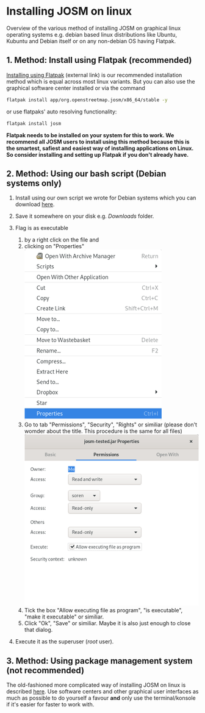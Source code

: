 # Installing JOSM on linux

Overview of the various method of installing JOSM on graphical linux operating systems e.g. debian based linux distributions like Ubuntu, Kubuntu and Debian itself or on any non-debian OS having Flatpak.

## 1. Method: Install using Flatpak (recommended)

[Installing using Flatpak](https://flathub.org/apps/details/org.openstreetmap.josm) (external link) is our recommended installation method which is equal across most linux variants. But you can also use the graphical software center installed or via the command

```bash
flatpak install app/org.openstreetmap.josm/x86_64/stable -y
```

or use flatpaks' auto resolving functionality:

```bash
flatpak install josm
```

**Flatpak needs to be installed on your system for this to work. We recommend all JOSM users to install using this method because this is the smartest, safiest and easiest way of installing applications on Linux. So consider installing and setting up Flatpak if you don't already have.**

## 2. Method: Using our bash script (Debian systems only)

1. Install using our own script we wrote for Debian systems which you can download [here](./installJOSM.sh).
2. Save it somewhere on your disk e.g. *Downloads* folder.
3. Flag is as executable
   1. by a right click on the file and
   2. clicking on "Properties"
        ![out](./contextmenu-properties/out.png)
   3. Go to tab "Permissions", "Security", "Rights" or similiar (please don't womder about the title. This procedure is the same for all files)
        ![](./properties-permissions/out.png)
   4. Tick the box "Allow executing file as program", "is executable", "make it executable" or similiar.
   5. Click "Ok", "Save" or similiar. Maybe it is also just enough to close that dialog.

4. Execute it as the superuser (*root* user).

## 3. Method: Using package management system (not recommended)

The old-fashioned more complicated way of installing JOSM on linux is described [here](./viaconsole.md). Use software centers and other graphical user interfaces as much as possible to do yourself a favour **and** only use the terminal/konsole if it's easier for faster to work with.

